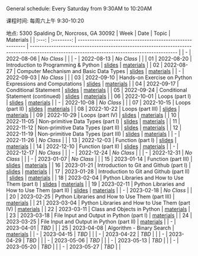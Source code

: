 General schedule: Every Saturday from 9:30AM to 10:20AM

课程时间: 每周六上午 9:30-10:20

地点: 5300 Spalding Dr, Norcross, GA 30092
| Week  |    Date    | Topic                                                    | Materials                                                                                                                                    |
| :---: | :--------: | -------------------------------------------------------- | -------------------------------------------------------------------------------------------------------------------------------------------- |
|   -   | 2022-08-06 | *No Class*                                               |                                                                                                                                              |
|   -   | 2022-08-13 | *No Class*                                               |                                                                                                                                              |
|  01   | 2022-08-20 | Introduction to Programming & Python                     | [slides](https://docs.google.com/presentation/d/1Q35y-fWR4LwFnihzVuaolTxWZ5rCQaf694ZdCtju6yw/edit#slide=id.p) \| [materials](./2022-08-20/)  |
|  02   | 2022-08-27 | Computer Mechanism and Basic Data Types                  | [slides](https://docs.google.com/presentation/d/1yhaXolwT1iwIWzOgBl6nVFXg3bwOYlraJ9x9LelX7F4/edit#slide=id.p) \| [materials](./2022-08-27/)  |
|   -   | 2022-09-03 | *No Class*                                               |                                                                                                                                              |
|  03   | 2022-09-10 | Hands-on Exercise on Python Expressions and Computations | [slides](https://docs.google.com/presentation/d/1G-Au9Sd85CgBq5EVumfeqC0WizFx9MQU7T3FQLjBN94/edit#slide=id.p) \| [materials](./2022-09-10/)  |
|  04   | 2022-09-17 | Conditional Statement                                    | [slides](https://docs.google.com/presentation/d/1PQvH6w5AHYLyJNba9uOe2IO-2dW0Bx1otkPZ8d7x_H0/edit#slide=id.p) \| [materials](./2022-09-17/)  |
|  05   | 2022-09-24 | Conditional Statement (continued)                        | [slides](https://docs.google.com/presentation/d/1t8fg9Qi_0eVbpXPO6UXvGf2Femm-Mh1TWrkoObms5MI/edit#slide=id.p) \| [materials](./2022-09-24/)  |
|  06   | 2022-10-01 | Loops (part I)                                           | [slides](https://docs.google.com/presentation/d/1qRppWIFqPaEbbSGNFsnsdCalyXgjf8ZSUeJgJBu5YmA/edit#slide=id.p) \| [materials](./2022-10-01/)  |
|   -   | 2022-10-08 | *No Class*                                               |                                                                                                                                              |
|  07   | 2022-10-15 | Loops (part II)                                          | [slides](https://docs.google.com/presentation/d/1aiN1WaNgSnSX0rzmtByJRMGHnIRy3pE7tCqZxZsaCeE/edit#slide=id.p) \| [materials](./2022-10-15/)  |
|  08   | 2022-10-22 | Loops (part III)                                         | [slides](https://docs.google.com/presentation/d/1lzFbE4mquw4y4MZpHUV8dS4kRFaug5gErdhjK7BwlkY/edit#slide=id.p) \| [materials](./2022-10-22/)  |
|  09   | 2022-10-29 | Loops (part IV)                                          | [slides](https://docs.google.com/presentation/d/17dyShGZN36zQxopGYpMf6v4PI5Y00qB_J5bvyatUjrQ/edit#slide=id.p) \| [materials](./2022-10-29/)  |
|  10   | 2022-11-05 | Non-primitive Data Types (part I)                        | [slides](https://docs.google.com/presentation/d/1NTFpRPSDnxgnG-qlmDQymOurtOPmoJ5iXrr2WQbT14c/edit#slide=id.p) \| [materials](./2022-11-05/)  |
|  11   | 2022-11-12 | Non-primitive Data Types (part II)                       | [slides](https://docs.google.com/presentation/d/1BmEfO94awu3dIsgYmg0OcYdHcgWxdYKQp7Tz4sGTsNE/edit#slide=id.p) \| [materials](./2022-11-12/)  |
|  12   | 2022-11-19 | Non-primitive Data Types (part III)                      | [slides](https://docs.google.com/presentation/d/1lYeeSGJ0Qho1tauvEdsGurLk0A32iPHaUUnomJi-awA/edit#slide=id.p) \| [materials](./2022-11-19/)  |
|   -   | 2022-11-26 | *No Class*                                               |                                                                                                                                              |
|  13   | 2022-12-03 | Function (part I)                                        | [slides](https://docs.google.com/presentation/d/12dUwrwiOAzn6BliIbCGsmsZ5GiWft2t1wI8S6gZYfbc/edit#slide=id.p) \| [materials](./2022-12-03/)  |
|  14   | 2022-12-10 | Function (part II)                                       | [slides](https://docs.google.com/presentation/d/1nJR6TQsmUVSGYcjEullKdMU0WtroxlJn1b6jUMYMQac/edit#slide=id.p) \| [materials](./2022-12-10/)  |
|   -   | 2022-12-17 | *No Class*                                               |                                                                                                                                              |
|   -   | 2022-12-24 | *No Class*                                               |                                                                                                                                              |
|   -   | 2022-12-31 | *No Class*                                               |                                                                                                                                              |
|   -   | 2023-01-07 | *No Class*                                               |                                                                                                                                              |
|  15   | 2023-01-14 | Function (part III)                                      | [slides](https://docs.google.com/presentation/d/1tKJtLr9hQiKNC__q_LuNOEzKlGCDdbQ5zWc_0qSppY8/edit#slide=id.p) \| [materials](./2023-01-14/)  |
|  16   | 2023-01-21 | Introduction to Git and Github (part I)                  | [slides](https://docs.google.com/presentation/d/1qz_i_qMgUabG9etnKgCWdsj0_SFi1-ih-wmdHhzKQ-8/edit#slide=id.p) \| [materials](./2023-01-21/)  |
|  17   | 2023-01-28 | Introduction to Git and Github (part II)                 | [slides](https://docs.google.com/presentation/d/1a1289OL3w2VrFUuHJdm2g0owMQS-m0t8jVIr3-YTh5g/edit#slide=id.p) \| [materials](./2023-01-28/)  |
|  18   | 2023-02-04 | Python Libraries and How to Use Them (part I)            | [slides](https://docs.google.com/presentation/d/1vzOVB10gz5SWs2NAn4XTrTPJgcqr2_Y8niDloIQi7-A/edit?usp=sharing) \| [materials](./2023-02-04/) |
|  19   | 2023-02-11 | Python Libraries and How to Use Them (part II)           | [slides](https://docs.google.com/presentation/d/1To0QhYLt7tTitHHFYFsioEg2a1QCRC2IXJRTVX7sHl8/edit#slide=id.p) \| [materials](./2023-02-11/)  |
|   -   | 2023-02-18 | *No Class*                                               |                                                                                                                                              |
|  20   | 2023-02-25 | Python Libraries and How to Use Them (part III)          | [materials](./2023-02-25/)                                                                                                                   |
|  21   | 2023-03-04 | Python Libraries and How to Use Them (part IV)           | [materials](./2023-03-04/)                                                                                                                   |
|  22   | 2023-03-11 | Class and Objects in Python                              | [materials](./2023-03-11/)                                                                                                                   |
|  23   | 2023-03-18 | File Input and Output in Python (part I)                 | [materials](./2023-03-18/)                                                                                                                   |
|  24   | 2023-03-25 | File Input and Output in Python (part II)                | [materials](./2023-03-25/)                                                                                                                   |
|   -   | 2023-04-01 | *TBD*                                                    |                                                                                                                                              |
|  25   | 2023-04-08 | Algorithm - Binary Search                                | [materials](./2023-04-08/)                                                                                                                   |
|   -   | 2023-04-15 | *TBD*                                                    |                                                                                                                                              |
|   -   | 2023-04-22 | *TBD*                                                    |                                                                                                                                              |
|   -   | 2023-04-29 | *TBD*                                                    |                                                                                                                                              |
|   -   | 2023-05-06 | *TBD*                                                    |                                                                                                                                              |
|   -   | 2023-05-13 | *TBD*                                                    |                                                                                                                                              |
|   -   | 2023-05-20 | *TBD*                                                    |                                                                                                                                              |
|   -   | 2023-05-27 | *TBD*                                                    |                                                                                                                                              |